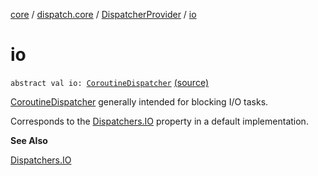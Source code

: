 [core](../../index.md) / [dispatch.core](../index.md) / [DispatcherProvider](index.md) / [io](./io.md)

# io

`abstract val io: `[`CoroutineDispatcher`](https://kotlin.github.io/kotlinx.coroutines/kotlinx-coroutines-core/kotlinx.coroutines/-coroutine-dispatcher/index.html) [(source)](https://github.com/RBusarow/Dispatch/tree/master/core/src/main/java/dispatch/core/DispatcherProvider.kt#L52)

[CoroutineDispatcher](https://kotlin.github.io/kotlinx.coroutines/kotlinx-coroutines-core/kotlinx.coroutines/-coroutine-dispatcher/index.html) generally intended for blocking I/O tasks.

Corresponds to the [Dispatchers.IO](https://kotlin.github.io/kotlinx.coroutines/kotlinx-coroutines-core/kotlinx.coroutines/-dispatchers/-i-o.html) property in a default implementation.

**See Also**

[Dispatchers.IO](https://kotlin.github.io/kotlinx.coroutines/kotlinx-coroutines-core/kotlinx.coroutines/-dispatchers/-i-o.html)

